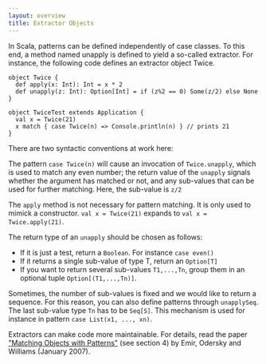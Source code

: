```yaml
---
layout: overview
title: Extractor Objects
---
```


In Scala, patterns can be defined independently of case classes. To this end, a method named unapply is defined to yield a so-called extractor. For instance, the following code defines an extractor object Twice.

    object Twice {
      def apply(x: Int): Int = x * 2
      def unapply(z: Int): Option[Int] = if (z%2 == 0) Some(z/2) else None
    }
    
    object TwiceTest extends Application {
      val x = Twice(21)
      x match { case Twice(n) => Console.println(n) } // prints 21
    }
There are two syntactic conventions at work here:

The pattern `case Twice(n)` will cause an invocation of `Twice.unapply`, which is used to match any even number; the return value of the `unapply` signals whether the argument has matched or not, and any sub-values that can be used for further matching. Here, the sub-value is `z/2`

The `apply` method is not necessary for pattern matching.  It is only used to mimick a constructor. `val x = Twice(21)` expands to `val x = Twice.apply(21)`.

The return type of an `unapply` should be chosen as follows:
* If it is just a test, return a `Boolean`. For instance `case even()`
* If it returns a single sub-value of type T, return an `Option[T]`
* If you want to return several sub-values `T1,...,Tn`, group them in an optional tuple `Option[(T1,...,Tn)]`.

Sometimes, the number of sub-values is fixed and we would like to return a sequence. For this reason, you can also define patterns through `unapplySeq`. The last sub-value type `Tn` has to be `Seq[S]`. This mechanism is used for instance in pattern `case List(x1, ..., xn)`.

Extractors can make code more maintainable. For details, read the paper ["Matching Objects with Patterns"](http://lamp.epfl.ch/~emir/written/MatchingObjectsWithPatterns-TR.pdf) (see section 4) by Emir, Odersky and Williams (January 2007).
